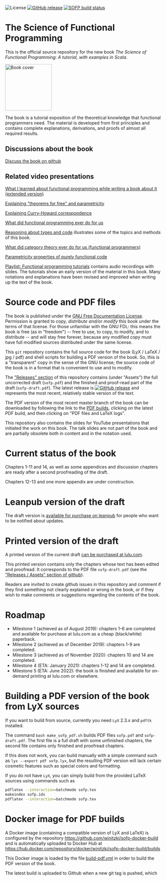 ![License](https://img.shields.io/github/license/winitzki/sofp.svg)
[![GitHub release](https://img.shields.io/github/release/winitzki/sofp.svg?include_prereleases)](https://github.com/winitzki/sofp/releases)
[![SOFP build status](https://github.com/winitzki/sofp/workflows/Build%20PDF/badge.svg)](https://github.com/winitzki/sofp/actions)

# The Science of Functional Programming

This is the official source repository for the new book _The Science of Functional Programming: A tutorial, with examples in Scala_.

<img src="cover/book-draft-cover.png" width="150px" alt="Book cover"/>

The book is a tutorial exposition of the theoretical knowledge that functional programmers need. The material is developed from first principles and contains complete explanations, derivations, and proofs of almost all required results.

## Discussions about the book

[Discuss the book on github](https://github.com/winitzki/sofp/discussions)

## Related video presentations

[What I learned about functional programming while writing a book about it (extended version)](https://youtu.be/T5oB8PZQNvY)

[Explaining "theorems for free" and parametricity](https://youtu.be/nSyG5USX3-c)

[Explaining Curry-Howard correspondence](https://youtu.be/XYs1Xg1JbVY)

[What did functional programming ever do for us](https://youtu.be/glDudJ3fqLk)

[Reasoning about types and code](https://www.youtube.com/watch?v=tgr_dV7_53s) illustrates some of the topics and methods of this book.

[What did category theory ever do for us (functional programmers)](https://www.youtube.com/watch?v=Zau8CxsfxOo)

[Parametricity properties of purely functional code](https://youtu.be/vTWLtBTEmAY)

[Playlist: Functional programming tutorials](https://www.youtube.com/playlist?list=PLcoadSpY7rHXJWbUkjQ3P9MXBbXxLP8kV)
contains audio recordings with slides. The tutorials show an early version of the material in this book.
Many notations and explanations have been revised and improved when writing up the text of the book.

# Source code and PDF files

The book is published under the [GNU Free Documentation License](https://www.gnu.org/licenses/old-licenses/fdl-1.2.en.html).
Permission is granted to _copy, distribute and/or modify_ this book under the terms of that license.
For those unfamiliar with the GNU FDL: this means the book is free (as in "freedom")
-- free to use, to copy, to modify, and to distribute -- and will stay free forever, because any modified copy must have full modified sources distributed under the same license.

This `git` repository
contains the full source code for the book (LyX / LaTeX / jpg / pdf) and shell scripts for building a PDF version of the book.
So, this is a "transparent" copy in the sense of the GNU license; the source code of the book is in a format that is convenient to use and to modify.

The ["Releases" section](https://github.com/winitzki/sofp/releases) of this repository contains (under "Assets") the full uncorrected draft (`sofp.pdf`)
and the finished and proof-read part of the draft (`sofp-draft.pdf`).
The latest release is
[![GitHub release](https://img.shields.io/github/release/winitzki/sofp.svg?include_prereleases)](https://github.com/winitzki/sofp/releases)
and represents the most recent, relatively stable version of the text.

The PDF version of the most recent master branch of the book can be downloaded by following the link to the [PDF builds](https://github.com/winitzki/sofp/actions), clicking on the latest PDF build, and then clicking on "PDF files and LaTeX logs".

This repository also contains the slides for YouTube presentations that initiated the work on this book.
The talk slides are not part of the book and are partially obsolete both in content and in the notation used.

# Current status of the book

Chapters 1-11 and 14, as well as some appendices and discussion chapters are ready after a second proofreading of the draft.

Chapters 12-13 and one more appendix are under construction.

# Leanpub version of the draft

The draft version is [available for purchase on leanpub](https://leanpub.com/sofp) for people who want to be notified about updates.

# Printed version of the draft

A printed version of the current draft [can be purchased at lulu.com](https://www.lulu.com/en/us/shop/sergei-winitzki/the-science-of-functional-programming-draft-version/paperback/product-1y5zzgje.html).

This printed version contains only the chapters whose text has been edited and proofread. It corresponds to the PDF file
`sofp-draft.pdf`  (see the ["Releases / Assets" section of github](https://github.com/winitzki/sofp/releases)).

Readers are invited to create github issues in this repository and comment if they find something not clearly explained or wrong in the book,
or if they wish to make comments or suggestions regarding the contents of the book.


# Roadmap

- Milestone 1 (achieved as of August 2019): chapters 1-6 are completed and available for purchase at lulu.com as a cheap (black/white) paperback.
- Milestone 2 (achieved as of December 2019): chapters 1-9 are completed.
- Milestone 3 (achieved as of November 2020): chapters 10 and 14 are completed.
- Milestone 4 (ETA: January 2021): chapters 1-12 and 14 are completed.
- Milestone 5 (ETA: June 2022): the book is finished and available for on-demand printing at lulu.com or elsewhere.

# Building a PDF version of the book from LyX sources

If you want to build from source, currently you need `LyX` 2.3.x and `pdftk` installed. 

The command `bash make_sofp_pdf.sh` builds PDF files `sofp.pdf` and `sofp-draft.pdf`.
The first file is a full draft with some unfinished chapters,
the second file contains only finished and proofread chapters.

If this does not work, you can build manually with a simple command such as `lyx --export pdf sofp.lyx`,
but the resulting PDF version will lack certain cosmetic features such as special colors and formatting.

If you do not have `LyX`, you can simply build from the provided LaTeX sources using commands such as

```bash
pdflatex --interaction=batchmode sofp.tex
makeindex sofp.idx
pdflatex --interaction=batchmode sofp.tex
```

# Docker image for PDF builds

A Docker image (containing a compatible version of LyX and LaTeX) is configured by the repository https://github.com/winitzki/sofp-docker-build
and is automatically uploaded to Docker Hub at https://hub.docker.com/repository/docker/winitzki/sofp-docker-build/builds

This Docker image is loaded by the file [build-pdf.yml](.github/workflows/build-pdf.yml#L31) in order to build the PDF version of the book.

The latest build is uploaded to Github when a new git tag is pushed, which 
